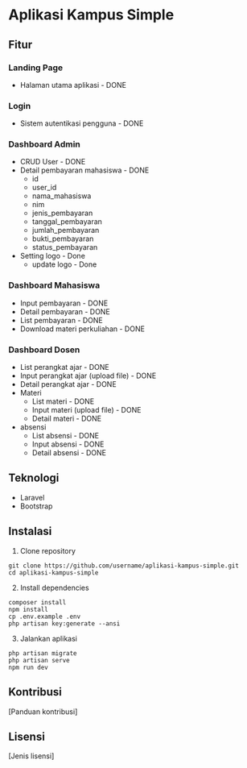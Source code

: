 # Aplikasi Kampus Simple

## Fitur
### Landing Page
- Halaman utama aplikasi - DONE

### Login
- Sistem autentikasi pengguna - DONE

### Dashboard Admin
- CRUD User - DONE
- Detail pembayaran mahasiswa - DONE
    - id
    - user_id
    - nama_mahasiswa
    - nim
    - jenis_pembayaran
    - tanggal_pembayaran
    - jumlah_pembayaran
    - bukti_pembayaran
    - status_pembayaran
- Setting logo - Done
    - update logo - Done

### Dashboard Mahasiswa
- Input pembayaran - DONE
- Detail pembayaran - DONE
- List pembayaran - DONE
- Download materi perkuliahan - DONE

### Dashboard Dosen
- List perangkat ajar - DONE    
- Input perangkat ajar (upload file) - DONE
- Detail perangkat ajar - DONE
- Materi
    - List materi - DONE
    - Input materi (upload file) - DONE
    - Detail materi - DONE
- absensi
    - List absensi - DONE
    - Input absensi - DONE
    - Detail absensi - DONE

## Teknologi
- Laravel
- Bootstrap

## Instalasi
1. Clone repository
```
git clone https://github.com/username/aplikasi-kampus-simple.git
cd aplikasi-kampus-simple
```

2. Install dependencies
```
composer install
npm install
cp .env.example .env
php artisan key:generate --ansi
```

3. Jalankan aplikasi
```
php artisan migrate
php artisan serve
npm run dev
```

## Kontribusi
[Panduan kontribusi]

## Lisensi
[Jenis lisensi]